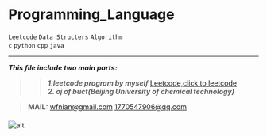 
# Programming_Language
 `Leetcode` `Data Structers` `Algorithm`   
 `c` `python` `cpp` `java` 
___



***This file include two main parts:***
 
>>***1.leetcode program by myself***   [Leetcode,click to leetcode](https://leetcode.com/problemset/algorithms/)  
>>***2. oj of buct(Beijing University of chemical technology)***


 
>**MAIL:**
<wfnian@gmail.com>
<1770547906@qq.com>


####
   ![alt](https://pic3.zhimg.com/v2-ad582cdbe127ee352dc08c74d24506e2_xl.jpg "logo : little nightmares_little_six")        
